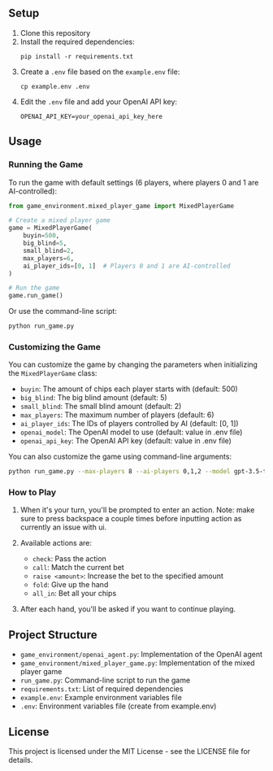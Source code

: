 
## Setup

1. Clone this repository
2. Install the required dependencies:
   ```
   pip install -r requirements.txt
   ```
3. Create a `.env` file based on the `example.env` file:
   ```
   cp example.env .env
   ```
4. Edit the `.env` file and add your OpenAI API key:
   ```
   OPENAI_API_KEY=your_openai_api_key_here
   ```

## Usage

### Running the Game

To run the game with default settings (6 players, where players 0 and 1 are AI-controlled):

```python
from game_environment.mixed_player_game import MixedPlayerGame

# Create a mixed player game
game = MixedPlayerGame(
    buyin=500,
    big_blind=5,
    small_blind=2,
    max_players=6,
    ai_player_ids=[0, 1]  # Players 0 and 1 are AI-controlled
)

# Run the game
game.run_game()
```

Or use the command-line script:

```bash
python run_game.py
```

### Customizing the Game

You can customize the game by changing the parameters when initializing the `MixedPlayerGame` class:

- `buyin`: The amount of chips each player starts with (default: 500)
- `big_blind`: The big blind amount (default: 5)
- `small_blind`: The small blind amount (default: 2)
- `max_players`: The maximum number of players (default: 6)
- `ai_player_ids`: The IDs of players controlled by AI (default: [0, 1])
- `openai_model`: The OpenAI model to use (default: value in .env file)
- `openai_api_key`: The OpenAI API key (default: value in .env file)

You can also customize the game using command-line arguments:

```bash
python run_game.py --max-players 8 --ai-players 0,1,2 --model gpt-3.5-turbo
```

### How to Play

1. When it's your turn, you'll be prompted to enter an action. Note: make sure to press backspace a couple times before inputting action as currently an issue with ui.
2. Available actions are:
   - `check`: Pass the action
   - `call`: Match the current bet
   - `raise <amount>`: Increase the bet to the specified amount
   - `fold`: Give up the hand
   - `all_in`: Bet all your chips

3. After each hand, you'll be asked if you want to continue playing.

## Project Structure

- `game_environment/openai_agent.py`: Implementation of the OpenAI agent
- `game_environment/mixed_player_game.py`: Implementation of the mixed player game
- `run_game.py`: Command-line script to run the game
- `requirements.txt`: List of required dependencies
- `example.env`: Example environment variables file
- `.env`: Environment variables file (create from example.env)

## License

This project is licensed under the MIT License - see the LICENSE file for details.
